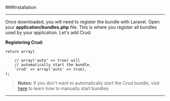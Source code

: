 ###Installation

----------

Once downloaded, you will need to register the bundle with Laravel. Open your **application/bundles.php** file. This is where you register all bundles used by your application. Let's add Crud:

**Registering Crud:**

	return array(
	
		// array('auto' => true) will
		// automatically start the bundle.
		'crud' => array('auto' => true),
	);

>**Notes:** If you don't want to automatically start the Crud bundle, visit [here](http://laravel.com/docs/bundles#starting-bundles) to learn how to manually start bundles.

----------
